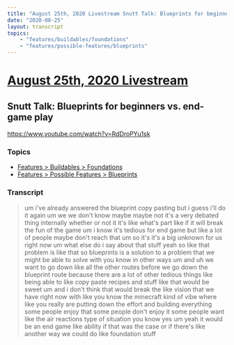 ```yaml
---
title: "August 25th, 2020 Livestream Snutt Talk: Blueprints for beginners vs. end-game play"
date: "2020-08-25"
layout: transcript
topics:
    - "features/buildables/foundations"
    - "features/possible-features/blueprints"
---
```

# [August 25th, 2020 Livestream](../2020-08-25.md)
## Snutt Talk: Blueprints for beginners vs. end-game play
https://www.youtube.com/watch?v=RdDroPYu1sk

### Topics
* [Features > Buildables > Foundations](../topics/features/buildables/foundations.md)
* [Features > Possible Features > Blueprints](../topics/features/possible-features/blueprints.md)

### Transcript

> um i've already answered the blueprint copy pasting but i guess i'll do it again um we we don't know maybe maybe not it's a very debated thing internally whether or not it it's like what's part like if it will break the fun of the game um i know it's tedious for end game but like a lot of people maybe don't reach that um so it's it's a big unknown for us right now um what else do i say about that stuff yeah so like that problem is like that so blueprints is a solution to a problem that we might be able to solve with you know in other ways um and uh we want to go down like all the other routes before we go down the blueprint route because there are a lot of other tedious things like being able to like copy paste recipes and stuff like that would be sweet um and i don't think that would break the like vision that we have right now with like you know the minecraft kind of vibe where like you really are putting down the effort and building everything some people enjoy that some people don't enjoy it some people want like the air reactions type of situation you know yes um yeah it would be an end game like ability if that was the case or if there's like another way we could do like foundation stuff
